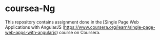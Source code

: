 # coursea-Ng

This repository contains assignment done in the [Single Page Web Applications with AngularJS (https://www.coursera.org/learn/single-page-web-apps-with-angularjs) course on Coursera.
